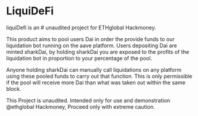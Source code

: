 # LiquiDeFi


liquiDefi is an # unaudited project for ETHglobal Hackmoney.

This product aims to pool users Dai in order the provide funds to our liquidation bot running on the aave platform. Users depositing Dai are minted sharkDai, by holding sharkDai you are exposed to the profits of the liquidation bot in proportion to your percentage of the pool.

Anyone holding sharkDai can manually call liquidations on any platform using these pooled funds to carry out that function. This is only permissible if the pool will receive more Dai than what was taken out within the same block.

This Project is unaudited. Intended only for use and demonstration @ethglobal Hackmoney, Proceed only with extreme caution.
